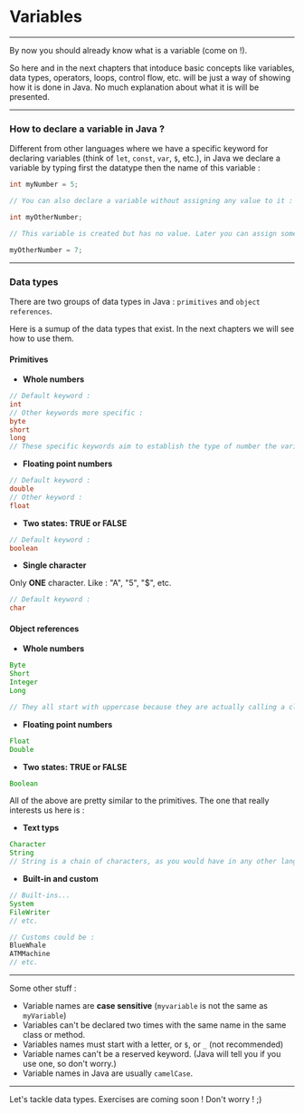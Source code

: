 # Variables

---

By now you should already know what is a variable (come on !).

So here and in the next chapters that intoduce basic concepts like variables, data types, operators, loops, control flow, etc. will be just a way of showing how it is done in Java. No much explanation about what it is will be presented.

---

### How to declare a variable in Java ?

Different from other languages where we have a specific keyword for declaring variables (think of `let`, `const`, `var`, `$`, etc.), in Java we declare a variable by typing first the datatype then the name of this variable :

```java
int myNumber = 5;

// You can also declare a variable without assigning any value to it :

int myOtherNumber;

// This variable is created but has no value. Later you can assign something to it but, of course, it will have to be an integer.

myOtherNumber = 7;
```

---

### Data types

There are two groups of data types in Java : `primitives` and `object references`.

Here is a sumup of the data types that exist. In the next chapters we will see how to use them.

#### Primitives

- **Whole numbers**

```java
// Default keyword :
int
// Other keywords more specific :
byte
short
long
// These specific keywords aim to establish the type of number the variable will hold
```

- **Floating point numbers**

```java
// Default keyword :
double
// Other keyword :
float
```

- **Two states: TRUE or FALSE**

```java
// Default keyword :
boolean
```

- **Single character**

Only **ONE** character. Like : "A", "5", "$", etc.

```java
// Default keyword :
char
```

#### Object references

- **Whole numbers**

```java
Byte
Short
Integer
Long

// They all start with uppercase because they are actually calling a class.
```

- **Floating point numbers**

```java
Float
Double
```

- **Two states: TRUE or FALSE**

```java
Boolean
```

All of the above are pretty similar to the primitives. The one that really interests us here is :

- **Text typs**

```java
Character
String
// String is a chain of characters, as you would have in any other language
```

- **Built-in and custom**

```java
// Built-ins...
System
FileWriter
// etc.

// Customs could be :
BlueWhale
ATMMachine
// etc.
```

---

Some other stuff :

- Variable names are **case sensitive** (`myvariable` is not the same as `myVariable`)
- Variables can't be declared two times with the same name in the same class or method.
- Variables names must start with a letter, or `$`, or `_` (not recommended)
- Variable names can't be a reserved keyword. (Java will tell you if you use one, so don't worry.)
- Variable names in Java are usually `camelCase`.

---

Let's tackle data types. Exercises are coming soon ! Don't worry ! ;)
